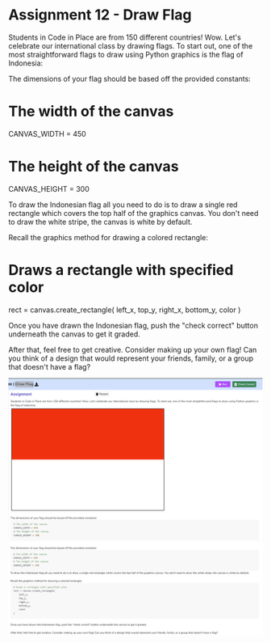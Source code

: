 # Assignment 12 - Draw Flag
Students in Code in Place are from 150 different countries! Wow. Let's celebrate our international class by drawing flags. To start out, one of the most straightforward flags to draw using Python graphics is the flag of Indonesia:


The dimensions of your flag should be based off the provided constants:

# The width of the canvas
CANVAS_WIDTH = 450
# The height of the canvas
CANVAS_HEIGHT = 300

To draw the Indonesian flag all you need to do is to draw a single red rectangle which covers the top half of the graphics canvas. You don't need to draw the white stripe, the canvas is white by default.

Recall the graphics method for drawing a colored rectangle:

# Draws a rectangle with specified color
rect = canvas.create_rectangle(
    left_x, 
    top_y, 
    right_x, 
    bottom_y,
    color
)



Once you have drawn the Indonesian flag, push the "check correct" button underneath the canvas to get it graded.



After that, feel free to get creative. Consider making up your own flag! Can you think of a design that would represent your friends, family, or a group that doesn't have a flag?


![Draw Flag](challenge_12_Draw_Flag_01.png)
![Draw Flag](challenge_12_Draw_Flag_02.png)
